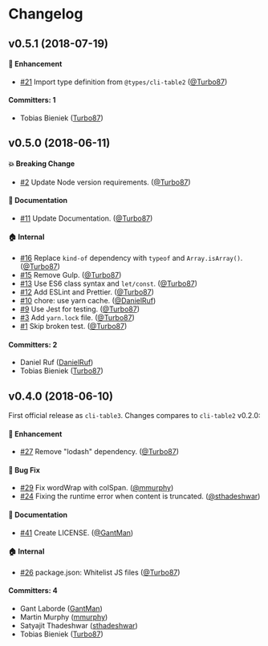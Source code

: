 # Changelog

## v0.5.1 (2018-07-19)

#### :rocket: Enhancement
* [#21](https://github.com/cli-table/cli-table3/pull/21) Import type definition from `@types/cli-table2` ([@Turbo87](https://github.com/Turbo87))

#### Committers: 1
- Tobias Bieniek ([Turbo87](https://github.com/Turbo87))


## v0.5.0 (2018-06-11)

#### :boom: Breaking Change
* [#2](https://github.com/cli-table/cli-table3/pull/2) Update Node version requirements. ([@Turbo87](https://github.com/Turbo87))

#### :memo: Documentation
* [#11](https://github.com/cli-table/cli-table3/pull/11) Update Documentation. ([@Turbo87](https://github.com/Turbo87))

#### :house: Internal
* [#16](https://github.com/cli-table/cli-table3/pull/16) Replace `kind-of` dependency with `typeof` and `Array.isArray()`. ([@Turbo87](https://github.com/Turbo87))
* [#15](https://github.com/cli-table/cli-table3/pull/15) Remove Gulp. ([@Turbo87](https://github.com/Turbo87))
* [#13](https://github.com/cli-table/cli-table3/pull/13) Use ES6 class syntax and `let/const`. ([@Turbo87](https://github.com/Turbo87))
* [#12](https://github.com/cli-table/cli-table3/pull/12) Add ESLint and Prettier. ([@Turbo87](https://github.com/Turbo87))
* [#10](https://github.com/cli-table/cli-table3/pull/10) chore: use yarn cache. ([@DanielRuf](https://github.com/DanielRuf))
* [#9](https://github.com/cli-table/cli-table3/pull/9) Use Jest for testing. ([@Turbo87](https://github.com/Turbo87))
* [#3](https://github.com/cli-table/cli-table3/pull/3) Add `yarn.lock` file. ([@Turbo87](https://github.com/Turbo87))
* [#1](https://github.com/cli-table/cli-table3/pull/1) Skip broken test. ([@Turbo87](https://github.com/Turbo87))

#### Committers: 2
- Daniel Ruf ([DanielRuf](https://github.com/DanielRuf))
- Tobias Bieniek ([Turbo87](https://github.com/Turbo87))


## v0.4.0 (2018-06-10)

First official release as `cli-table3`. Changes compares to `cli-table2` v0.2.0:

#### :rocket: Enhancement
* [#27](https://github.com/jamestalmage/cli-table2/pull/27) Remove "lodash" dependency. ([@Turbo87](https://github.com/Turbo87))

#### :bug: Bug Fix
* [#29](https://github.com/jamestalmage/cli-table2/pull/29) Fix wordWrap with colSpan. ([@mmurphy](https://github.com/mmurphy))
* [#24](https://github.com/jamestalmage/cli-table2/pull/24) Fixing the runtime error when content is truncated. ([@sthadeshwar](https://github.com/sthadeshwar))

#### :memo: Documentation
* [#41](https://github.com/jamestalmage/cli-table2/pull/41) Create LICENSE. ([@GantMan](https://github.com/GantMan))

#### :house: Internal
* [#26](https://github.com/jamestalmage/cli-table2/pull/26) package.json: Whitelist JS files ([@Turbo87](https://github.com/Turbo87))

#### Committers: 4
- Gant Laborde ([GantMan](https://github.com/GantMan))
- Martin Murphy ([mmurphy](https://github.com/mmurphy))
- Satyajit Thadeshwar ([sthadeshwar](https://github.com/sthadeshwar))
- Tobias Bieniek ([Turbo87](https://github.com/Turbo87))
